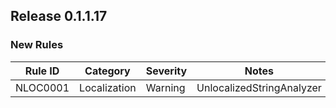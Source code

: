## Release 0.1.1.17

### New Rules

Rule ID | Category | Severity | Notes
--------|----------|----------|-------
NLOC0001 | Localization | Warning | UnlocalizedStringAnalyzer
